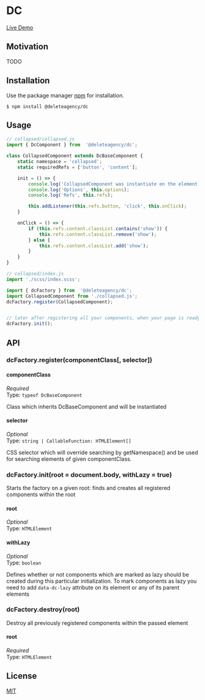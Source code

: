 # DC

[Live Demo](https://delete-agency.github.io/dc/)

## Motivation

TODO 

## Installation

Use the package manager [npm](https://docs.npmjs.com/about-npm/) for installation.

```
$ npm install @deleteagency/dc
```

## Usage

```js
// collapsed/collapsed.js
import { DcComponent } from  '@deleteagency/dc';

class CollapsedComponent extends DcBaseComponent {
	static namespace = 'collapsed';
	static requiredRefs = ['button', 'content'];

	init = () => {
		console.log('CollapsedComponent was instantiate on the element', this.element);
		console.log('Options', this.options);
		console.log('Refs', this.refs);

		this.addListener(this.refs.button, 'click', this.onClick);
	}

	onClick = () => {
		if (this.refs.content.classList.contains('show')) {
			this.refs.content.classList.remove('show');
		} else {
			this.refs.content.classList.add('show');
		}
	}
}

// collapsed/index.js
import './scss/index.scss';

import { dcFactory } from  '@deleteagency/dc';
import CollapsedComponent from './collapsed.js';
dcFactory.register(CollapsedComponent);


// later after registering all your components, when your page is ready
dcFactory.init();

```

## API

### dcFactory.register(componentClass[, selector])

#### componentClass

*Required*<br>
Type: `typeof DcBaseComponent`

Class which inherits DcBaseComponent and will be instantiated

#### selector

*Optional*<br>
Type: `string | CallableFunction: HTMLElement[]`

CSS selector which will override searching by getNamespace() and be used for searching elements of given componentClass. 

### dcFactory.init(root = document.body, withLazy = true)

Starts the factory on a given root: finds and creates all registered components within the root

#### root

*Optional*<br>
Type: `HTMLElement`

#### withLazy

*Optional*<br>
Type: `boolean`

Defines whether or not components which are marked as lazy should be created during this particular initialization.
To mark components as lazy you need to add `data-dc-lazy` attribute on its element or any of its parent elements

### dcFactory.destroy(root)

Destroy all previously registered components within the passed element

#### root

*Required*<br>
Type: `HTMLElement`


## License
[MIT](https://choosealicense.com/licenses/mit/)